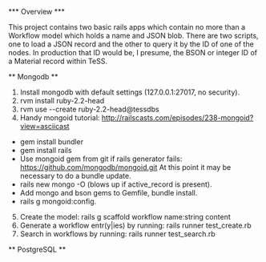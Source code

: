 *** Overview ***

This project contains two basic rails apps which contain no more than a Workflow model which holds a name and JSON blob. There are two scripts, one to load a JSON record and the other to query it by the ID of one of the nodes. In production that ID would be, I presume, the BSON or integer ID of a Material record within TeSS.

** Mongodb **

1. Install mongodb with default settings (127.0.0.1:27017, no security).
2. rvm install ruby-2.2-head
3. rvm use --create ruby-2.2-head@tessdbs 
4. Handy mongoid tutorial: http://railscasts.com/episodes/238-mongoid?view=asciicast
  - gem install bundler
  - gem install rails
  - Use mongoid gem from git if rails generator fails: https://github.com/mongodb/mongoid.git
    At this point it may be necessary to do a bundle update.
  - rails new mongo -O (blows up if active_record is present).
  - Add mongo and bson gems to Gemfile, bundle install.
  - rails g mongoid:config.
5. Create the model: rails g scaffold workflow name:string content
6. Generate a workflow entr(y|ies) by running: rails runner test_create.rb
7. Search in workflows by running: rails runner test_search.rb



** PostgreSQL **


